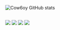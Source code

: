 ![Cow6oy GitHub stats](https://github-readme-stats.vercel.app/api?username=cow6oy&show_icons=true&count_private=true&theme=merko)

<br>

<div><!--Contact-->
  <a href="https://www.instagram.com/Cow6oy_199"><img src="https://img.shields.io/badge/-Instagram-%23E4405F?style=for-the-badge&logo=instagram&logoColor=white"/></a>
  <a href="https://t.me/Cow6oy"><img src="https://img.shields.io/badge/Telegram-2CA5E0?style=for-the-badge&amp;logo=telegram&amp;logoColor=white"/></a>
  <a href="https://www.youtube.com/channel/UCoBCV5RnfrihasDoLS5AYyg"><img src="https://img.shields.io/badge/YouTube-FF0000?style=for-the-badge&logo=youtube&logoColor=white"/></a>
  <a href="https://mail.google.com/mail/u/0/#inbox"><img src="https://img.shields.io/badge/-Gmail-%23333?style=for-the-badge&logo=gmail&logoColor=white"/></a>
</div>
